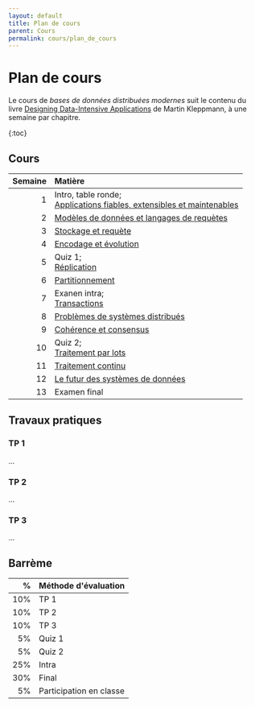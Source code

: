 ```yaml
---
layout: default
title: Plan de cours
parent: Cours
permalink: cours/plan_de_cours
---
```


# Plan de cours

Le cours de _bases de données distribuées modernes_ suit le contenu du livre 
[Designing Data-Intensive Applications](https://dataintensive.net) de Martin Kleppmann, à une semaine par 
chapitre.

{:toc}

## Cours

| Semaine | Matière |
| ------: | :------ |
| 1       | Intro, table ronde; <br />[Applications fiables, extensibles et maintenables](contenu/semaine1.md) |
| 2       | [Modèles de données et langages de requètes](contenu/semaine2.md) |
| 3       | [Stockage et requète](contenu/semaine3.md) |
| 4       | [Encodage et évolution](contenu/semaine4.md) |
| 5       | Quiz 1; <br />[Réplication](contenu/semaine5.md) |
| 6       | [Partitionnement](contenu/semaine6.md) |
| 7       | Exanen intra;<br />[Transactions](contenu/semaine7.md) |
| 8       | [Problèmes de systèmes distribués](contenu/semaine8.md) |
| 9       | [Cohérence et consensus](contenu/semaine9.md) |
| 10      | Quiz 2; <br />[Traitement par lots](contenu/semaine10.md) |
| 11      | [Traitement continu](contenu/semaine11.md) |
| 12      | [Le futur des systèmes de données](contenu/semaine12.md) |
| 13      | Examen final |

## Travaux pratiques

### TP 1

...

### TP 2

...

### TP 3

...

## Barrème 

| %   | Méthode d'évaluation    |
| --: | :---------------------- |
| 10% | TP 1                    |
| 10% | TP 2                    |
| 10% | TP 3                    |
| 5%  | Quiz 1                  |
| 5%  | Quiz 2                  |
| 25% | Intra                   |
| 30% | Final                   |
| 5%  | Participation en classe |